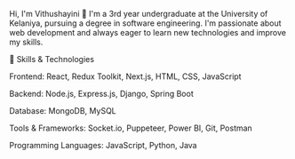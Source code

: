 Hi, I'm Vithushayini 👋
I'm a 3rd year undergraduate at the University of Kelaniya, pursuing a degree in software engineering. I'm passionate about web development and always eager to learn new technologies and improve my skills.

🌟 Skills & Technologies

Frontend: React, Redux Toolkit, Next.js, HTML, CSS, JavaScript

Backend: Node.js, Express.js, Django, Spring Boot

Database: MongoDB, MySQL

Tools & Frameworks: Socket.io, Puppeteer, Power BI, Git, Postman

Programming Languages: JavaScript, Python, Java
